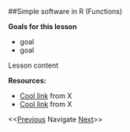 ##Simple software in R (Functions)

**Goals for this lesson**

* goal
* goal

Lesson content


**Resources:**

* [Cool link]() from X
* [Cool link]() from X

<<[Previous](https://github.com/cbahlai/OSRR_course/blob/master/11_reproducibility.md)  Navigate [Next](https://github.com/cbahlai/OSRR_course/blob/master/13_authorship_in_collaboration.md)>>

